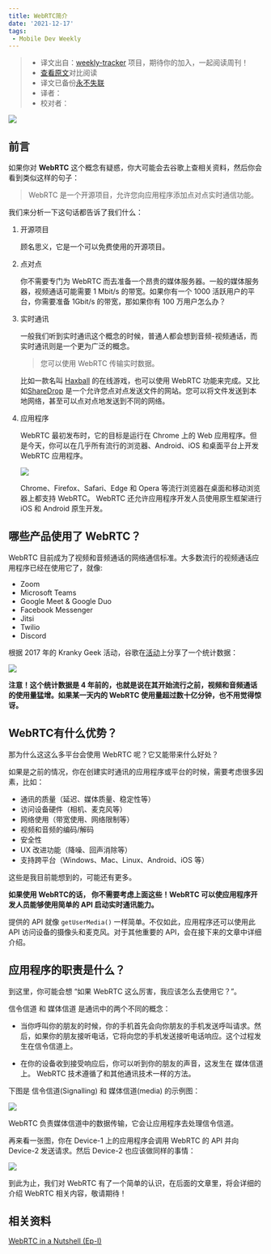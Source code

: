 ```yaml
---
title: WebRTC简介
date: '2021-12-17'
tags:
 - Mobile Dev Weekly
---
```

> * 译文出自：[weekly-tracker](https://github.com/FEDarling/weekly-tracker) 项目，期待你的加入，一起阅读周刊！
> * [查看原文]()对比阅读
> * 译文已备份[永不失联](https://medium.com/orion-innovation-turkey/webrtc-crash-course-episode-i-1783809bba87)
> * 译者：
> * 校对者：

![](https://cdn.jsdelivr.net/gh/daodaolee/photobed@main/img/20220112171045.png)

## 前言

如果你对 **WebRTC** 这个概念有疑惑，你大可能会去谷歌上查相关资料，然后你会看到类似这样的句子：

> WebRTC 是一个开源项目，允许您向应用程序添加点对点实时通信功能。

我们来分析一下这句话都告诉了我们什么：

1. 开源项目

   顾名思义，它是一个可以免费使用的开源项目。

2. 点对点

   你不需要专门为 WebRTC 而去准备一个昂贵的媒体服务器。一般的媒体服务器，视频通话可能需要 1 Mbit/s 的带宽。如果你有一个 1000 活跃用户的平台，你需要准备 1Gbit/s 的带宽，那如果你有 100 万用户怎么办？

3. 实时通讯

   一般我们听到实时通讯这个概念的时候，普通人都会想到音频-视频通话，而实时通讯则是一个更为广泛的概念。

   > 您可以使用 WebRTC 传输实时数据。

   比如一款名叫 [Haxball](https://www.haxball.com/) 的在线游戏，也可以使用 WebRTC 功能来完成。又比如[ShareDrop](https://www.sharedrop.io/) 是一个允许您点对点发送文件的网站。您可以将文件发送到本地网络，甚至可以点对点地发送到不同的网络。
	
4. 应用程序
	
	WebRTC 最初发布时，它的目标是运行在 Chrome 上的 Web 应用程序。但是今天，你可以在几乎所有流行的浏览器、Android、iOS 和桌面平台上开发 WebRTC 应用程序。
	
	![](https://cdn.jsdelivr.net/gh/daodaolee/photobed@main/img/20220112172211.png)
	
	Chrome、Firefox、Safari、Edge 和 Opera 等流行浏览器在桌面和移动浏览器上都支持 WebRTC。 WebRTC 还允许应用程序开发人员使用原生框架进行 iOS 和 Android 原生开发。

## 哪些产品使用了 WebRTC？

WebRTC 目前成为了视频和音频通话的网络通信标准。大多数流行的视频通话应用程序已经在使用它了，就像:

- Zoom
- Microsoft Teams
- Google Meet & Google Duo
- Facebook Messenger
- Jitsi
- Twilio
- Discord

根据 2017 年的 Kranky Geek 活动，谷歌在[活动](https://youtu.be/PEXnbTyygi4?t=104)上分享了一个统计数据：

![](https://cdn.jsdelivr.net/gh/daodaolee/photobed@main/img/20220112172607.png)

**注意！这个统计数据是 4 年前的，也就是说在其开始流行之前，视频和音频通话的使用量猛增。如果某一天内的 WebRTC 使用量超过数十亿分钟，也不用觉得惊讶。**

## WebRTC有什么优势？

那为什么这这么多平台会使用 WebRTC 呢？它又能带来什么好处？

如果是之前的情况，你在创建实时通讯的应用程序或平台的时候，需要考虑很多因素，比如：

* 通讯的质量（延迟、媒体质量、稳定性等）
* 访问设备硬件（相机、麦克风等）
* 网络使用（带宽使用、网络限制等）
* 视频和音频的编码/解码
* 安全性
* UX 改进功能（降噪、回声消除等）
* 支持跨平台（Windows、Mac、Linux、Android、iOS 等）

这些是我目前能想到的，可能还有更多。

**如果使用 WebRTC的话， 你不需要考虑上面这些！WebRTC 可以使应用程序开发人员能够使用简单的 API 启动实时通讯能力。**

提供的 API 就像 `getUserMedia()` 一样简单。不仅如此，应用程序还可以使用此 API 访问设备的摄像头和麦克风。对于其他重要的 API，会在接下来的文章中详细介绍。

## 应用程序的职责是什么？

到这里，你可能会想 “如果 WebRTC 这么厉害，我应该怎么去使用它？”。

信令信道 和 媒体信道 是通讯中的两个不同的概念：

* 当你呼叫你的朋友的时候，你的手机首先会向你朋友的手机发送呼叫请求。然后，如果你的朋友接听电话，它将向您的手机发送接听电话响应。这个过程发生在信令信道上。

* 在你的设备收到接受响应后，你可以听到你的朋友的声音，这发生在 媒体信道上。 WebRTC 技术遵循了和其他通讯技术一样的方法。

下图是 信令信道(Signalling) 和 媒体信道(media) 的示例图：

![](https://cdn.jsdelivr.net/gh/daodaolee/photobed@main/img/20220112174210.gif)

WebRTC 负责媒体信道中的数据传输，它会让应用程序去处理信令信道。

再来看一张图，你在 Device-1 上的应用程序会调用 WebRTC 的 API 并向 Device-2 发送请求。然后 Device-2 也应该做同样的事情：

![](https://cdn.jsdelivr.net/gh/daodaolee/photobed@main/img/20220112174815.png)

到此为止，我们对 WebRTC 有了一个简单的认识，在后面的文章里，将会详细的介绍 WebRTC 相关内容，敬请期待！

## 相关资料

[WebRTC in a Nutshell (Ep-I)](https://medium.com/orion-innovation-turkey/webrtc-crash-course-episode-i-1783809bba87)
